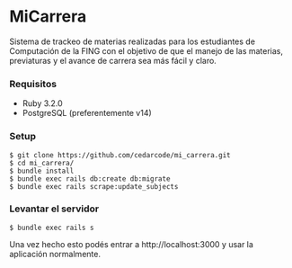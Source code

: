 # MiCarrera

Sistema de trackeo de materias realizadas para los estudiantes de Computación de la FING con el objetivo de que el manejo de las materias, previaturas y el avance de carrera sea más fácil y claro.

### Requisitos

* Ruby 3.2.0
* PostgreSQL (preferentemente v14)

### Setup

```
$ git clone https://github.com/cedarcode/mi_carrera.git
$ cd mi_carrera/
$ bundle install
$ bundle exec rails db:create db:migrate
$ bundle exec rails scrape:update_subjects
```

### Levantar el servidor

```
$ bundle exec rails s
```

Una vez hecho esto podés entrar a http://localhost:3000 y usar la aplicación normalmente.
